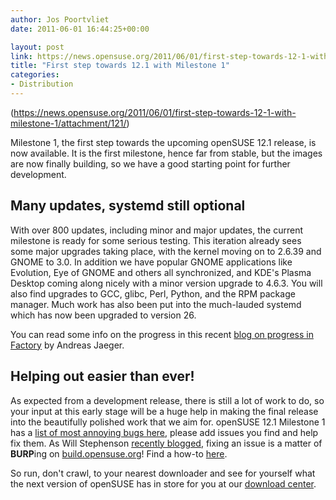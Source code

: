```yaml
---
author: Jos Poortvliet
date: 2011-06-01 16:44:25+00:00

layout: post
link: https://news.opensuse.org/2011/06/01/first-step-towards-12-1-with-milestone-1/
title: "First step towards 12.1 with Milestone 1"
categories:
- Distribution
---
```

(https://news.opensuse.org/2011/06/01/first-step-towards-12-1-with-milestone-1/attachment/121/)

Milestone 1, the first step towards the upcoming openSUSE 12.1 release, is now available. It is the first milestone, hence far from stable, but the images are now finally building, so we have a good starting point for further development.<!-- more -->


## Many updates, systemd still optional


With over 800 updates, including minor and major updates, the current milestone is ready for some serious testing. This iteration already sees some major upgrades taking place, with the kernel moving on to 2.6.39 and  GNOME to 3.0. In addition we have popular GNOME applications like Evolution, Eye of GNOME and others all synchronized, and KDE's Plasma Desktop coming along nicely with a minor version upgrade to 4.6.3. You will also find upgrades to GCC, glibc, Perl, Python, and the RPM package manager. Much work has also been put into the much-lauded systemd which has now been upgraded to version 26.

You can read some info on the progress in this recent [blog on progress in Factory](http://lizards.opensuse.org/2011/05/27/factory-progress/) by Andreas Jaeger.


## Helping out easier than ever!


As expected from a development release, there is still a lot of work to do, so your input at this early stage will be a huge help in making the final release into the beautifully polished work that we aim for. openSUSE 12.1 Milestone 1 has a [list of most annoying bugs here](http://en.opensuse.org/openSUSE:Most_annoying_bugs_12.1_dev), please add issues you find and help fix them. As Will Stephenson [recently blogged](http://lizards.opensuse.org/2011/05/16/have-you-burped-yet-today/), fixing an issue is a matter of **BURP**ing on [build.opensuse.org](http://build.opensuse.org)! Find a how-to [here](http://en.opensuse.org/openSUSE:Build_Service_Collaboration#Example_with_web_interface).

So run, don't crawl, to your nearest downloader and see for yourself what the next version of openSUSE has in store for you at our [download center](http://software.opensuse.org/developer/en).		
